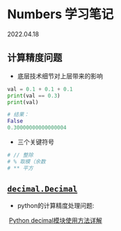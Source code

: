 # Numbers 学习笔记

2022.04.18

## 计算精度问题

- 底层技术细节对上层带来的影响

```python
val = 0.1 + 0.1 + 0.1
print(val == 0.3)
print(val)

# 结果：
False
0.30000000000000004
```

- 三个关键符号

```python
# // 整除
# % 取模（余数
# ** 平方
```



##  [`decimal.Decimal`](https://docs.python.org/3/library/decimal.html)

- python的计算精度处理问题:

​	[Python decimal模块使用方法详解](https://zhuanlan.zhihu.com/p/157227878)
